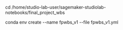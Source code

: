  
cd /home/studio-lab-user/sagemaker-studiolab-notebooks/final_project_wbs

conda env create --name fpwbs_v1 --file fpwbs_v1.yml

